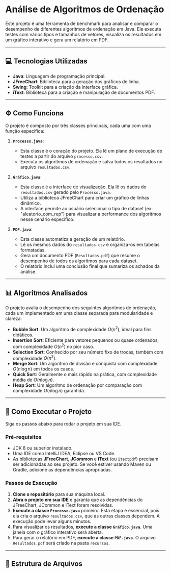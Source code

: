# Análise de Algoritmos de Ordenação

Este projeto é uma ferramenta de benchmark para analisar e comparar o desempenho de diferentes algoritmos de ordenação em Java. Ele executa testes com vários tipos e tamanhos de vetores, visualiza os resultados em um gráfico interativo e gera um relatório em PDF.

---

## 💻 Tecnologias Utilizadas

* **Java**: Linguagem de programação principal.
* **JFreeChart**: Biblioteca para a geração dos gráficos de linha.
* **Swing**: Toolkit para a criação da interface gráfica.
* **iText**: Biblioteca para a criação e manipulação de documentos PDF.

---

## ⚙️ Como Funciona

O projeto é composto por três classes principais, cada uma com uma função específica:

1.  **`Processo.java`**:
    * Esta classe é o coração do projeto. Ela lê um plano de execução de testes a partir do arquivo `processo.csv`.
    * Executa os algoritmos de ordenação e salva todos os resultados no arquivo `resultados.csv`.

2.  **`Gráfico.java`**:
    * Esta classe é a interface de visualização. Ela lê os dados do `resultados.csv` gerado pelo `Processo.java`.
    * Utiliza a biblioteca JFreeChart para criar um gráfico de linhas dinâmico.
    * A interface permite ao usuário selecionar o tipo de dataset (ex: "aleatorio_com_rep") para visualizar a performance dos algoritmos nesse cenário específico.

3.  **`PDF.java`**:
    * Esta classe automatiza a geração de um relatório.
    * Lê os mesmos dados do `resultados.csv` e organiza-os em tabelas formatadas.
    * Gera um documento PDF (`Resultados.pdf`) que resume o desempenho de todos os algoritmos para cada dataset.
    * O relatório inclui uma conclusão final que sumariza os achados da análise.

---

## 📊 Algoritmos Analisados

O projeto avalia o desempenho dos seguintes algoritmos de ordenação, cada um implementado em uma classe separada para modularidade e clareza:

* **Bubble Sort**: Um algoritmo de complexidade $O(n^2)$, ideal para fins didáticos.
* **Insertion Sort**: Eficiente para vetores pequenos ou quase ordenados, com complexidade $O(n^2)$ no pior caso.
* **Selection Sort**: Conhecido por seu número fixo de trocas, também com complexidade $O(n^2)$.
* **Merge Sort**: Um algoritmo de divisão e conquista com complexidade $O(n \log n)$ em todos os casos.
* **Quick Sort**: Geralmente o mais rápido na prática, com complexidade média de $O(n \log n)$.
* **Heap Sort**: Um algoritmo de ordenação por comparação com complexidade $O(n \log n)$ garantida.

---

## 🚀 Como Executar o Projeto

Siga os passos abaixo para rodar o projeto em sua IDE.

### Pré-requisitos

* JDK 8 ou superior instalado.
* Uma IDE como IntelliJ IDEA, Eclipse ou VS Code.
* As bibliotecas **JFreeChart**, **JCommon** e **iText** (ou `itextpdf`) precisam ser adicionadas ao seu projeto. Se você estiver usando Maven ou Gradle, adicione as dependências apropriadas.

### Passos de Execução

1.  **Clone o repositório** para sua máquina local.
2.  **Abra o projeto em sua IDE** e garanta que as dependências do JFreeChart, JCommon e iText foram resolvidas.
3.  **Execute a classe `Processo.java`** primeiro. Esta etapa é essencial, pois ela cria o arquivo `resultados.csv`, que as outras classes dependem. A execução pode levar alguns minutos.
4.  Para visualizar os resultados, **execute a classe `Gráfico.java`**. Uma janela com o gráfico interativo será aberta.
5.  Para gerar o relatório em PDF, **execute a classe `PDF.java`**. O arquivo `Resultados.pdf` será criado na pasta `recursos`.

---

## 📂 Estrutura de Arquivos
